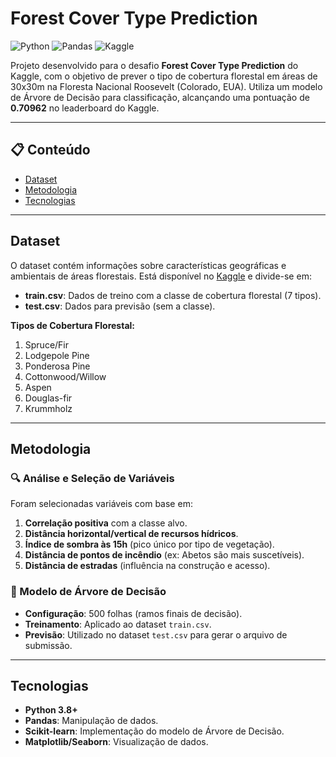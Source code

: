 # Forest Cover Type Prediction

![Python](https://img.shields.io/badge/Python-3.8%2B-blue)
![Pandas](https://img.shields.io/badge/Pandas-1.3.0-%23007ACC)
![Kaggle](https://img.shields.io/badge/Kaggle-Challenge-%2320BEFF)

Projeto desenvolvido para o desafio **Forest Cover Type Prediction** do Kaggle, com o objetivo de prever o tipo de cobertura florestal em áreas de 30x30m na Floresta Nacional Roosevelt (Colorado, EUA). Utiliza um modelo de Árvore de Decisão para classificação, alcançando uma pontuação de **0.70962** no leaderboard do Kaggle.

---

## 📋 Conteúdo
- [Dataset](#dataset)
- [Metodologia](#metodologia)
- [Tecnologias](#tecnologias)


---

## Dataset
O dataset contém informações sobre características geográficas e ambientais de áreas florestais. Está disponível no [Kaggle](https://www.kaggle.com/c/forest-cover-type-prediction/data) e divide-se em:
- **train.csv**: Dados de treino com a classe de cobertura florestal (7 tipos).
- **test.csv**: Dados para previsão (sem a classe).

**Tipos de Cobertura Florestal:**
1. Spruce/Fir  
2. Lodgepole Pine  
3. Ponderosa Pine  
4. Cottonwood/Willow  
5. Aspen  
6. Douglas-fir  
7. Krummholz  

---

## Metodologia

### 🔍 Análise e Seleção de Variáveis
Foram selecionadas variáveis com base em:
1. **Correlação positiva** com a classe alvo.
2. **Distância horizontal/vertical de recursos hídricos**.
3. **Índice de sombra às 15h** (pico único por tipo de vegetação).
4. **Distância de pontos de incêndio** (ex: Abetos são mais suscetíveis).
5. **Distância de estradas** (influência na construção e acesso).

### 🌳 Modelo de Árvore de Decisão
- **Configuração**: 500 folhas (ramos finais de decisão).
- **Treinamento**: Aplicado ao dataset `train.csv`.
- **Previsão**: Utilizado no dataset `test.csv` para gerar o arquivo de submissão.

---

## Tecnologias
- **Python 3.8+**
- **Pandas**: Manipulação de dados.
- **Scikit-learn**: Implementação do modelo de Árvore de Decisão.
- **Matplotlib/Seaborn**: Visualização de dados.
